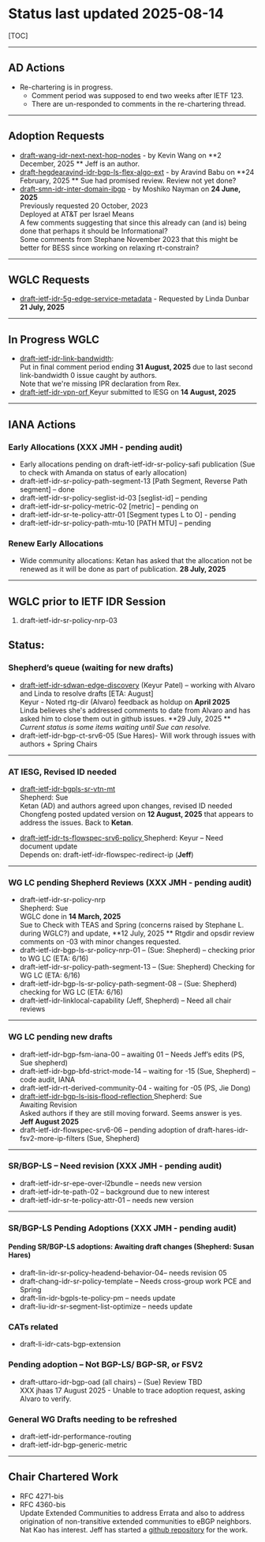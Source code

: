 # Status last updated 2025-08-14



[TOC]

------

## AD Actions

- Re-chartering is in progress.
  - Comment period was supposed to end two weeks after IETF 123.
  - There are un-responded to comments in the re-chartering thread.



------

## Adoption Requests

- [draft-wang-idr-next-next-hop-nodes](https://datatracker.ietf.org/doc/draft-wang-idr-next-next-hop-nodes/) - by Kevin Wang on **2 December, 2025 ** 
  Jeff is an author.
- [draft-hegdearavind-idr-bgp-ls-flex-algo-ext](https://datatracker.ietf.org/doc/draft-hegdearavind-idr-bgp-ls-flex-algo-ext/) - by Aravind Babu on **24 February, 2025 ** 
  Sue had promised review.  Review not yet done?
- [draft-smn-idr-inter-domain-ibgp](https://datatracker.ietf.org/doc/draft-smn-idr-inter-domain-ibgp/) - by Moshiko Nayman  on **24 June, 2025**  
  Previously requested 20 October, 2023  
  Deployed at AT&T per Israel Means  
  A few comments suggesting that since this already can (and is) being done that perhaps it should be Informational?  
  Some comments from Stephane November 2023 that this might be better for BESS since working on relaxing rt-constrain?

------

## WGLC Requests

- [draft-ietf-idr-5g-edge-service-metadata](https://datatracker.ietf.org/doc/draft-ietf-idr-5g-edge-service-metadata/) - Requested by Linda Dunbar **21 July, 2025**

------

## In Progress WGLC

- [draft-ietf-idr-link-bandwidth](https://datatracker.ietf.org/doc/draft-ietf-idr-link-bandwidth/):  
  Put in final comment period ending **31 August, 2025** due to last second link-bandwidth 0 issue caught by authors.  
  Note that we're missing IPR declaration from Rex.
- [draft-ietf-idr-vpn-orf ](https://datatracker.ietf.org/doc/draft-ietf-idr-vpn-prefix-orf/) 
  Keyur submitted to IESG on **14 August, 2025**



------

## IANA Actions

### Early Allocations (XXX JMH - pending audit)

* Early allocations pending on draft-ietf-idr-sr-policy-safi publication  (Sue to check with Amanda on status of early allocation)
* draft-ietf-idr-sr-policy-path-segment-13 [Path Segment, Reverse Path segment] –  done
* draft-ietf-idr-sr-policy-seglist-id-03 [seglist-id] –  pending
* draft-ietf-idr-sr-policy-metric-02   [metric] – pending on  
* draft-ietf-idr-sr-te-policy-attr-01 [Segment types L to O]  - pending  
* draft-ietf-idr-sr-policy-path-mtu-10 [PATH MTU] – pending

### Renew Early Allocations

* Wide community allocations:
  Ketan has asked that the allocation not be renewed as it will be done as part of publication. **28 July, 2025**



------

## WGLC prior to IETF IDR Session   

1. draft-ietf-idr-sr-policy-nrp-03



## Status:

### Shepherd’s queue (waiting for new drafts)

* [draft-ietf-idr-sdwan-edge-discovery](https://datatracker.ietf.org/doc/draft-ietf-idr-sdwan-edge-discovery/)  (Keyur Patel)  –  working with Alvaro and Linda to resolve drafts [ETA: August]  
  Keyur - Noted rtg-dir (Alvaro) feedback as holdup on **April 2025**  
  Linda believes she's addressed comments to date from Alvaro and has asked him to close them out in github issues. **29 July, 2025 ** 
  *Current status is some items waiting until Sue can resolve.*  
* draft-ietf-idr-bgp-ct-srv6-05  (Sue Hares)-  Will work through issues with authors + Spring Chairs



------

### AT IESG, Revised ID needed

* [draft-ietf-idr-bgpls-sr-vtn-mt](https://datatracker.ietf.org/doc/draft-ietf-idr-bgpls-sr-vtn-mt/)   
  Shepherd: Sue  
  Ketan (AD) and authors agreed upon changes, revised ID needed  
  Chongfeng posted updated version on **12 August, 2025** that appears to address the issues.  Back to **Ketan**.

* [draft-ietf-idr-ts-flowspec-srv6-policy ](https://datatracker.ietf.org/doc/draft-ietf-idr-ts-flowspec-srv6-policy/) 
  Shepherd: Keyur – Need document update  
  Depends on: draft-ietf-idr-flowspec-redirect-ip (**Jeff**)  



------

### WG LC pending Shepherd Reviews  (XXX JMH - pending audit)

* draft-ietf-idr-sr-policy-nrp  
  Shepherd: Sue  
  WGLC done in **14 March, 2025**   
  Sue to Check with TEAS and Spring (concerns raised by Stephane L. during WGLC?) and update, **12 July, 2025 ** 
  Rtgdir and opsdir review comments on -03 with minor changes requested.  
* draft-ietf-idr-bgp-ls-sr-policy-nrp-01 – (Sue: Shepherd) – checking prior to WG LC (ETA: 6/16)
* draft-ietf-idr-sr-policy-path-segment-13 –  (Sue: Shepherd) Checking for WG LC  (ETA: 6/16)
* draft-ietf-idr-bgp-ls-sr-policy-path-segment-08 – (Sue: Shepherd) checking for WG LC (ETA: 6/16)
* draft-ietf-idr-linklocal-capability (Jeff, Shepherd) – Need all chair reviews



------

### WG LC pending new drafts

* draft-ietf-idr-bgp-fsm-iana-00 – awaiting 01 – Needs Jeff’s edits (PS, Sue shepherd)
* draft-ietf-idr-bgp-bfd-strict-mode-14 – waiting for -15 (Sue, Shepherd) – code audit, IANA
* draft-ietf-idr-rt-derived-community-04  - waiting for -05  (PS, Jie Dong)    
* [draft-ietf-idr-bgp-ls-isis-flood-reflection ](https://datatracker.ietf.org/doc/draft-ietf-idr-bgp-ls-isis-flood-reflection/) 
  Shepherd: Sue  
  Awaiting Revision  
  Asked authors if they are still moving forward.  Seems answer is yes.  **Jeff August 2025**
* draft-ietf-idr-flowspec-srv6-06 – pending adoption of draft-hares-idr-fsv2-more-ip-filters (Sue, Shepherd)

------

 ### SR/BGP-LS – Need revision  (XXX JMH - pending audit)

* draft-ietf-idr-sr-epe-over-l2bundle – needs new version
* draft-ietf-idr-te-path-02 – background due to new interest  
* draft-ietf-idr-sr-te-policy-attr-01 – needs new version 

------

### SR/BGP-LS Pending Adoptions (XXX JMH - pending audit)

#### Pending SR/BGP-LS adoptions: Awaiting draft changes (Shepherd: Susan Hares)

* draft-lin-idr-sr-policy-headend-behavior-04– needs revision 05
* draft-chang-idr-sr-policy-template – Needs cross-group work PCE and Spring
* draft-lin-idr-bgpls-te-policy-pm – needs update
* draft-liu-idr-sr-segment-list-optimize – needs update

### CATs related
* draft-li-idr-cats-bgp-extension

### Pending adoption – Not BGP-LS/ BGP-SR, or FSV2

* draft-uttaro-idr-bgp-oad (all chairs) – (Sue) Review TBD  
  XXX jhaas 17 August 2025 - Unable to trace adoption request, asking Alvaro to verify.

### General WG Drafts needing to be refreshed
* draft-ietf-idr-performance-routing
* draft-ietf-idr-bgp-generic-metric



------

## Chair Chartered Work

* RFC 4271-bis
* RFC 4360-bis  
  Update Extended Communities to address Errata and also to address origination of non-transitive extended communities to eBGP neighbors.  
  Nat Kao has interest.  Jeff has started a [github repository](https://github.com/ietf-wg-idr/draft-ietf-idr-rfc4360-bis) for the work.